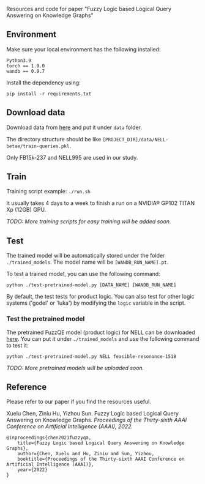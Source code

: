 Resources and code for paper "Fuzzy Logic based Logical Query Answering on Knowledge Graphs"


## Environment
Make sure your local environment has the following installed:

    Python3.9
    torch == 1.9.0
    wandb == 0.9.7
    

Install the dependency using:

    pip install -r requirements.txt


## Download data

Download data from [here](http://snap.stanford.edu/betae/KG_data.zip) and put it under `data` folder.

The directory structure should be like `[PROJECT_DIR]/data/NELL-betae/train-queries.pkl`.


Only FB15k-237 and NELL995 are used in our study.


## Train
Training script example: `./run.sh`

It usually takes 4 days to a week to finish a run on a NVIDIA® GP102 TITAN Xp (12GB) GPU. 



*TODO: More training scripts for easy training will be added soon.*



## Test

The trained model will be automatically stored under the folder `./trained_models`. The model name will be `[WANDB_RUN_NAME].pt`.

To test a trained model, you can use the following command:

    python ./test-pretrained-model.py [DATA_NAME] [WANDB_RUN_NAME]

By default, the test tests for product logic. You can also test for other logic systems ('godel' or 'luka') by modifying the `logic` variable in the script.


### Test the pretrained model

The pretrained FuzzQE model (product logic) for NELL can be downloaded [here](https://drive.google.com/file/d/15ByNcDayg5Vw67SaIk9ZPE3Gfa9tlTmo/view?usp=sharing). You can put it under `./trained_models` and use the following command to test it:

    python ./test-pretrained-model.py NELL feasible-resonance-1518


*TODO: More pretrained models will be uploaded soon.*



## Reference
Please refer to our paper if you find the resources useful. 

Xuelu Chen, Ziniu Hu, Yizhou Sun. Fuzzy Logic based Logical Query Answering on Knowledge Graphs. *Proceedings of the Thirty-sixth AAAI Conference on Artificial Intelligence (AAAI), 2022.*



    @inproceedings{chen2021fuzzyqa,
        title={Fuzzy Logic based Logical Query Answering on Knowledge Graphs},
        author={Chen, Xuelu and Hu, Ziniu and Sun, Yizhou,
        booktitle={Proceedings of the Thirty-sixth AAAI Conference on Artificial Intelligence (AAAI)},
        year={2022}
    }


